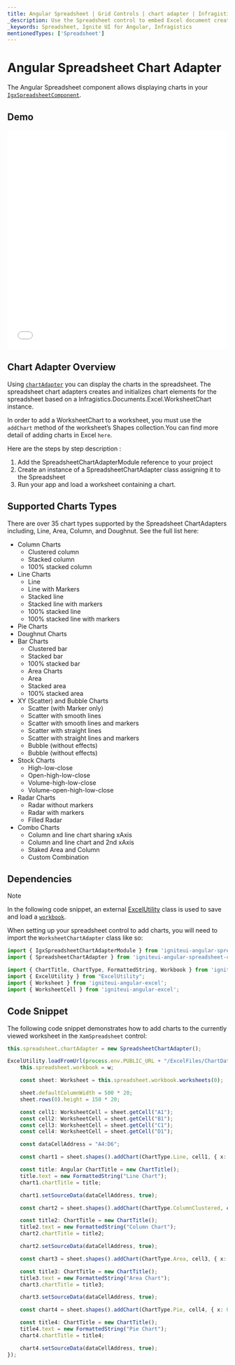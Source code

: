 ```yaml
---
title: Angular Spreadsheet | Grid Controls | chart adapter | Infragistics |
_description: Use the Spreadsheet control to embed Excel document creation and editing experiences right into your application.
_keywords: Spreadsheet, Ignite UI for Angular, Infragistics
mentionedTypes: ['Spreadsheet']
---
```


# Angular Spreadsheet Chart Adapter

The Angular Spreadsheet component allows displaying charts in your [`IgxSpreadsheetComponent`]({environment:dvApiBaseUrl}/products/ignite-ui-angular/api/docs/typescript/latest/classes/igxspreadsheetcomponent.html).

## Demo

<div class="sample-container loading" style="height: 500px">
    <iframe id="spreadsheet-adapter-iframe" src='{environment:dvDemosBaseUrl}/excel/spreadsheet-adapter' width="100%" height="100%" seamless frameBorder="0" onload="onXPlatSampleIframeContentLoaded(this);"></iframe>
</div>

<div class="divider--half"></div>

## Chart Adapter Overview

Using [`chartAdapter`]({environment:dvApiBaseUrl}/products/ignite-ui-angular/api/docs/typescript/latest/classes/igxspreadsheetcomponent.html#chartadapter) you can display the charts in the spreadsheet. The spreadsheet chart adapters creates and initializes chart elements for the spreadsheet based on a Infragistics.Documents.Excel.WorksheetChart instance.

In order to add a WorksheetChart to a worksheet, you must use the `addChart` method of the worksheet’s Shapes collection.You can find more detail of adding charts in Excel `here`.

Here are the steps by step description :

1.  Add the SpreadsheetChartAdapterModule reference to your project
2.  Create an instance of a SpreadsheetChartAdapter class assigning it to the Spreadsheet
3.  Run your app and load a worksheet containing a chart.

## Supported Charts Types

There are over 35 chart types supported by the Spreadsheet ChartAdapters including, Line, Area, Column, and Doughnut. See the full list here:

-   Column Charts
    -   Clustered column
    -   Stacked column
    -   100% stacked column
-   Line Charts
    -   Line
    -   Line with Markers
    -   Stacked line
    -   Stacked line with markers
    -   100% stacked line
    -   100% stacked line with markers
-   Pie Charts
-   Doughnut Charts
-   Bar Charts
    -   Clustered bar
    -   Stacked bar
    -   100% stacked bar
    -   Area Charts
    -   Area
    -   Stacked area
    -   100% stacked area
-   XY (Scatter) and Bubble Charts
    -   Scatter (with Marker only)
    -   Scatter with smooth lines
    -   Scatter with smooth lines and markers
    -   Scatter with straight lines
    -   Scatter with straight lines and markers
    -   Bubble (without effects)
    -   Bubble (without effects)
-   Stock Charts
    -   High-low-close
    -   Open-high-low-close
    -   Volume-high-low-close
    -   Volume-open-high-low-close
-   Radar Charts
    -   Radar without markers
    -   Radar with markers
    -   Filled Radar
-   Combo Charts
    -   Column and line chart sharing xAxis
    -   Column and line chart and 2nd xAxis
    -   Staked Area and Column
    -   Custom Combination

## Dependencies

> [!NOTE]
>
> In the following code snippet, an external [ExcelUtility](excel-utility.md) class is used to save and load a [`workbook`]({environment:dvApiBaseUrl}/products/ignite-ui-angular/api/docs/typescript/latest/classes/igxspreadsheetcomponent.html#workbook).

When setting up your spreadsheet control to add charts, you will need to import the `WorksheetChartAdapter` class like so:

```ts
import { IgxSpreadsheetChartAdapterModule } from 'igniteui-angular-spreadsheet-chart-adapter';
import { SpreadsheetChartAdapter } from 'igniteui-angular-spreadsheet-chart-adapter';

import { ChartTitle, ChartType, FormattedString, Workbook } from 'igniteui-angular-excel';
import { ExcelUtility } from "ExcelUtility";
import { Worksheet } from 'igniteui-angular-excel';
import { WorksheetCell } from 'igniteui-angular-excel';
```

## Code Snippet

The following code snippet demonstrates how to add charts to the currently viewed worksheet in the `XamSpreadsheet` control:

```typescript
this.spreadsheet.chartAdapter = new SpreadsheetChartAdapter();

ExcelUtility.loadFromUrl(process.env.PUBLIC_URL + "/ExcelFiles/ChartData.xlsx").then((w) => {
    this.spreadsheet.workbook = w;

    const sheet: Worksheet = this.spreadsheet.workbook.worksheets(0);

    sheet.defaultColumnWidth = 500 * 20;
    sheet.rows(0).height = 150 * 20;

    const cell1: WorksheetCell = sheet.getCell("A1");
    const cell2: WorksheetCell = sheet.getCell("B1");
    const cell3: WorksheetCell = sheet.getCell("C1");
    const cell4: WorksheetCell = sheet.getCell("D1");

    const dataCellAddress = "A4:D6";

    const chart1 = sheet.shapes().addChart(ChartType.Line, cell1, { x: 0, y: 0 }, cell1, { x: 100, y: 100 });

    const title: Angular ChartTitle = new ChartTitle();
    title.text = new FormattedString("Line Chart");
    chart1.chartTitle = title;

    chart1.setSourceData(dataCellAddress, true);

    const chart2 = sheet.shapes().addChart(ChartType.ColumnClustered, cell2, { x: 0, y: 0 }, cell2, { x: 100, y: 100 });

    const title2: ChartTitle = new ChartTitle();
    title2.text = new FormattedString("Column Chart");
    chart2.chartTitle = title2;

    chart2.setSourceData(dataCellAddress, true);

    const chart3 = sheet.shapes().addChart(ChartType.Area, cell3, { x: 0, y: 0 }, cell3, { x: 100, y: 100 });

    const title3: ChartTitle = new ChartTitle();
    title3.text = new FormattedString("Area Chart");
    chart3.chartTitle = title3;

    chart3.setSourceData(dataCellAddress, true);

    const chart4 = sheet.shapes().addChart(ChartType.Pie, cell4, { x: 0, y: 0 }, cell4, { x: 100, y: 100 });

    const title4: ChartTitle = new ChartTitle();
    title4.text = new FormattedString("Pie Chart");
    chart4.chartTitle = title4;

    chart4.setSourceData(dataCellAddress, true);
});
```
